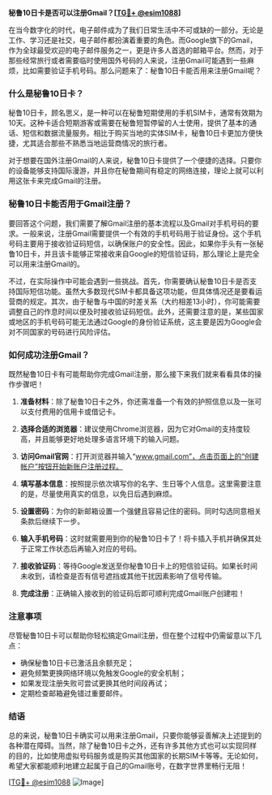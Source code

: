 **秘鲁10日卡是否可以注册Gmail？[[TG💪+ @esim1088](https://t.me/s/esim1088)]**

在当今数字化的时代，电子邮件成为了我们日常生活中不可或缺的一部分。无论是工作、学习还是社交，电子邮件都扮演着重要的角色。而Google旗下的Gmail，作为全球最受欢迎的电子邮件服务之一，更是许多人首选的邮箱平台。然而，对于那些经常旅行或者需要临时使用国外号码的人来说，注册Gmail可能遇到一些麻烦，比如需要验证手机号码。那么问题来了：秘鲁10日卡能否用来注册Gmail呢？

### 什么是秘鲁10日卡？

秘鲁10日卡，顾名思义，是一种可以在秘鲁短期使用的手机SIM卡，通常有效期为10天。这种卡适合短期游客或需要在秘鲁短暂停留的人士使用，提供了基本的通话、短信和数据流量服务。相比于购买当地的实体SIM卡，秘鲁10日卡更加方便快捷，尤其适合那些不熟悉当地运营商情况的旅行者。

对于想要在国外注册Gmail的人来说，秘鲁10日卡提供了一个便捷的选择。只要你的设备能够支持国际漫游，并且你在秘鲁期间有稳定的网络连接，理论上就可以利用这张卡来完成Gmail的注册。

### 秘鲁10日卡能否用于Gmail注册？

要回答这个问题，我们需要了解Gmail注册的基本流程以及Gmail对手机号码的要求。一般来说，注册Gmail需要提供一个有效的手机号码用于验证身份。这个手机号码主要用于接收验证码短信，以确保账户的安全性。因此，如果你手头有一张秘鲁10日卡，并且该卡能够正常接收来自Google的短信验证码，那么理论上是完全可以用来注册Gmail的。

不过，在实际操作中可能会遇到一些挑战。首先，你需要确认秘鲁10日卡是否支持国际短信功能。虽然大多数现代SIM卡都具备这项功能，但具体情况还是要看运营商的规定。其次，由于秘鲁与中国的时差关系（大约相差13小时），你可能需要调整自己的作息时间以便及时接收验证码短信。此外，还需要注意的是，某些国家或地区的手机号码可能无法通过Google的身份验证系统，这主要是因为Google会对不同国家的号码进行风险评估。

### 如何成功注册Gmail？

既然秘鲁10日卡有可能帮助你完成Gmail注册，那么接下来我们就来看看具体的操作步骤吧！

1. **准备材料**：除了秘鲁10日卡之外，你还需准备一个有效的护照信息以及一张可以支付费用的信用卡或借记卡。
   
2. **选择合适的浏览器**：建议使用Chrome浏览器，因为它对Gmail的支持度较高，并且能够更好地处理多语言环境下的输入问题。

3. **访问Gmail官网**：打开浏览器并输入“www.gmail.com”，点击页面上的“创建帐户”按钮开始新账户注册过程。

4. **填写基本信息**：按照提示依次填写你的名字、生日等个人信息。这里需要注意的是，尽量使用真实的信息，以免日后遇到麻烦。

5. **设置密码**：为你的新邮箱设置一个强健且容易记住的密码。同时勾选同意相关条款后继续下一步。

6. **输入手机号码**：这时就需要用到你的秘鲁10日卡了！将卡插入手机并确保其处于正常工作状态后再输入对应的号码。

7. **接收验证码**：等待Google发送至你秘鲁10日卡上的短信验证码。如果长时间未收到，请检查是否有信号遮挡或其他干扰因素影响了信号传输。

8. **完成注册**：正确输入接收到的验证码后即可顺利完成Gmail账户创建啦！

### 注意事项

尽管秘鲁10日卡可以帮助你轻松搞定Gmail注册，但在整个过程中仍需留意以下几点：

- 确保秘鲁10日卡已激活且余额充足；
- 避免频繁更换网络环境以免触发Google的安全机制；
- 如果发现注册失败可尝试更换其他时间段再试；
- 定期检查邮箱避免错过重要邮件。

### 结语

总的来说，秘鲁10日卡确实可以用来注册Gmail，只要你能够妥善解决上述提到的各种潜在障碍。当然，除了秘鲁10日卡之外，还有许多其他方式也可以实现同样的目的，比如使用虚拟号码服务或是购买其他国家的长期SIM卡等等。无论如何，希望大家都能顺利地建立起属于自己的Gmail账号，在数字世界里畅行无阻！

[[TG💪+ @esim1088](https://t.me/s/esim1088) ![Image](https://i.postimg.cc/4NQfJmqS/Snipaste-2025-05-13-00-14-12.png)]